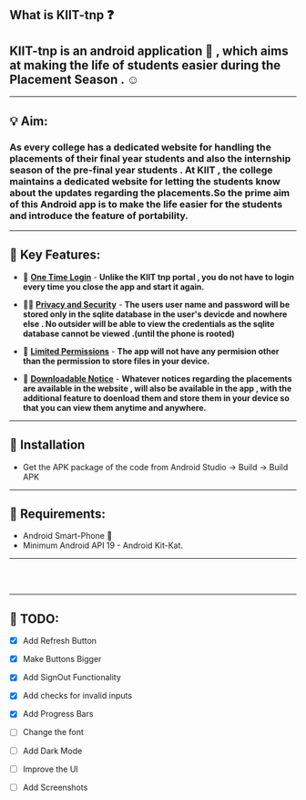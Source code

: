 ## What is KIIT-tnp :question:  

##  **KIIT-tnp** is an android application  :iphone: , which aims at  making the life of students easier during the Placement Season . :relaxed:
 ---

##  :bulb: Aim:

 ### As every college has a dedicated website for handling the placements of their final year students and also the internship season of the pre-final year students . At KIIT , the college maintains a dedicated website for letting the students know about the updates regarding the placements.So the prime aim of this Android app is to make the life easier for the students and introduce the feature of portability.

 ---


## :dart: Key Features:<br>


- :closed_lock_with_key: **<ins>One Time Login</ins>** -  **Unlike the KIIT tnp portal , you do not have to login every time you close the app and start it again.**

- :guardsman: **<ins>Privacy and Security</ins>** -  **The users user name and password will be stored only in the sqlite database in the user's devicde and nowhere else . No outsider will be able to view the credentials as the sqlite database cannot be viewed .(until the phone is rooted)**

- :pushpin: **<ins>Limited Permissions</ins>** -  **The app will not have any permision other than the permission to store files in your device.**

- :file_folder: **<ins>Downloadable Notice</ins>** - **Whatever notices regarding the placements are available in the website , will also be available in the app , with the additional feature to doenload them and store them in your device so that you can view them anytime and anywhere.**  

 --- 
 
##  :dart: Installation
* Get the APK package of the code from Android Studio -> Build -> Build APK

 ---

## :dart: Requirements:

- Android Smart-Phone :iphone:
- Minimum Android API 19 - Android Kit-Kat.
 ---
<br/><br/>

 ---

## :memo: TODO:

- [x] Add Refresh Button
- [x] Make Buttons Bigger
- [x] Add SignOut Functionality
- [x] Add checks for  invalid inputs
- [x] Add Progress Bars
- [ ] Change the font
- [ ] Add Dark Mode
- [ ] Improve the UI
- [ ] Add Screenshots

